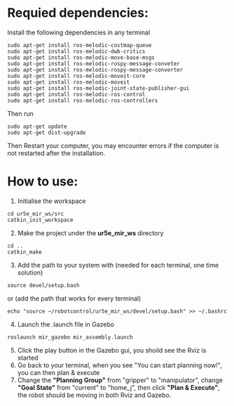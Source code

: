 ﻿# Requied dependencies:
Install the following dependencies in any terminal
```
sudo apt-get install ros-melodic-costmap-queue
sudo apt-get install ros-melodic-dwb-critics
sudo apt-get install ros-melodic-move-base-msgs
sudo apt-get install ros-melodic-rospy-message-conveter
sudo apt-get install ros-melodic-rospy-message-converter
sudo apt-get install ros-melodic-moveit-core
sudo apt-get install ros-melodic-moveit
sudo apt-get install ros-melodic-joint-state-publisher-gui
sudo apt-get install ros-melodic-ros-control 
sudo apt-get install ros-melodic-ros-controllers
```
Then run
```
sudo apt-get update
sudo apt-get dist-upgrade
```
Then Restart your computer, you may encounter errors if the computer is not restarted after the installation.

# How to use:
1. Initialise the workspace
```
cd ur5e_mir_ws/src
catkin_init_workspace
```
2. Make the project under the **ur5e_mir_ws** directory
```
cd ..
catkin_make
```
3. Add the path to your system with (needed for each terminal, one time solution)
```
source devel/setup.bash
``` 
or (add the path that works for every terminal)
```
echo "source ~/robotcontrol/ur5e_mir_ws/devel/setup.bash" >> ~/.bashrc
```
4. Launch the .launch file in Gazebo
```
roslaunch mir_gazebo mir_assembly.launch
```
5. Click the play button in the Gazebo gui, you shoild see the Rviz is started
6. Go back to your terminal, when you see "You can start planning now!",  you can then plan & execute
7.	 Change the **"Planning Group"** from "gripper" to "manipulator", change **"Goal State"** from "current" to "home_j", then click **"Plan & Execute"**, the robot should be moving in both Rviz and Gazebo.

 
